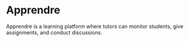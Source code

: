 # Apprendre
Apprendre is a learning platform where tutors can monitor students, give assignments, and conduct discussions.
